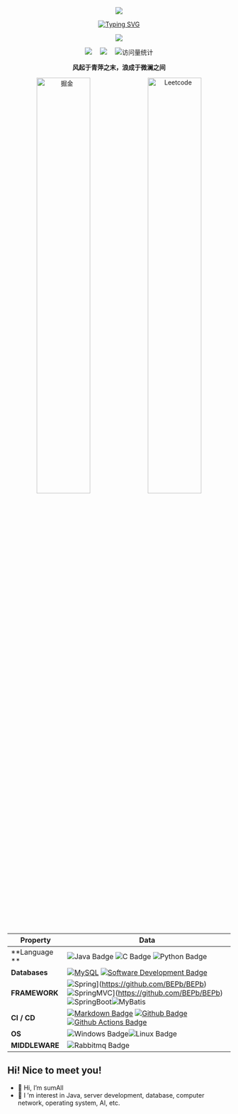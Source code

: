 <div align="center">

 ![](assets/Bottom_up.svg)

 <!-- dynamic typing effect 动态打字效果 -->

  <div align="center">
    <a href="https://blog.sunguoqi.com/">
      <img src="https://readme-typing-svg.demolab.com?font=Fira+Code&pause=1000&width=435&lines=println(%22Hello%2C%20World%22);sumAll&center=true&size=27" alt="Typing SVG" />
    </a>
  </div>

  <!-- knock code pictures 敲代码的图片 -->
  <img src="https://cdn.jsdelivr.net/gh/sun0225SUN/sun0225SUN/assets/images/coding.gif" /><br>

  <!-- profile logo 个人资料徽标 -->

  <div align="center">
    <a href="https://juejin.cn/user/2863547353939175"><img src="https://img.shields.io/badge/Website-博客-blue" /></a>&emsp;
      <a href="https://leetcode.cn/u/sumall/"><img src="https://img.shields.io/badge/Website-Leetcode-blue" /></a>&emsp;
    <!-- visitor statistics logo 访问量统计徽标 -->
    <img src="https://komarev.com/ghpvc/?username=Qing-Yu-SH&label=Views&color=0e75b6&style=flat" alt="访问量统计" />
  </div>
<p align="center"><b>风起于青萍之末，浪成于微澜之间</b></p>



<p>
  <img src="https://stats.justsong.cn/api/juejin?id=2863547353939175&theme=dark" alt="掘金" width="49%" />
  <img src="https://stats.justsong.cn/api/leetcode?username=sumAll&cn=true&theme=dark" alt="Leetcode" width="49%" /> 
</p>

<!--   my-skils -->

| Property       | Data                                                         |
| -------------- | ------------------------------------------------------------ |
| **Language **  | ![Java Badge](https://img.shields.io/badge/-Java-3776AB?style=flat&logo=java&logoColor=white) ![C Badge](https://img.shields.io/badge/-C-3776AB?style=flat&logoColor=white) ![Python Badge](https://img.shields.io/badge/-C++-3776AB?style=flat&logo=C++&logoColor=white) |
| **Databases**  | [![MySQL](https://img.shields.io/badge/-MySQL-01D277?style=flat&logoColor=white)](https://github.com/BEPb/BEPb) [![Software Development Badge](https://img.shields.io/badge/-Redis-FF6600?style=flat&logoColor=white)](https://github.com/search?q=user%3ABEPb&type=Repositories) |
| **FRAMEWORK**  | ![Spring](https://img.shields.io/badge/-Spring-01D277?style=flat&logoColor=white)](https://github.com/BEPb/BEPb)![SpringMVC](https://img.shields.io/badge/-Spring%20MVC-00EE76?style=flat)](https://github.com/BEPb/BEPb)![SpringBoot](https://img.shields.io/badge/-Spring%20Boot-008B00?style=flat&logoColor=white)![MyBatis](https://img.shields.io/badge/-MyBatis-BEBEBE?style=flat&logoColor=white) |
| **CI / CD**    | [![Markdown Badge](https://img.shields.io/badge/-Markdown-2088FF?style=flat&logo=Markdown&logoColor=white)](https://github.com/BEPb/BEPb) [![Github Badge](https://img.shields.io/badge/-Github%20-2088FF?style=flat&logo=Github&logoColor=white)](https://github.com/BEPb/BEPb) [![Github Actions Badge](https://img.shields.io/badge/-Git%20-2088FF?style=flat&logo=Git&logoColor=white)](https://github.com/BEPb/BEPb) |
| **OS**         | ![Windows Badge](https://img.shields.io/badge/-Windows-696969?style=flat&logo=windows&logoColor=white)![Linux Badge](https://img.shields.io/badge/-Linux-696969?style=flat&logo=Linux&logoColor=white) |
| **MIDDLEWARE** | ![Rabbitmq Badge](https://img.shields.io/badge/-RabbitMq-FF6600?style=flat&logo=rabbitmq&logoColor=white) |

</div>



## Hi! Nice to meet you!

<!-- 个人简介 -->

- 👋 Hi, I’m sumAll
- 👀 I ’m interest in Java, server development, database, computer network, operating system, AI, etc.

